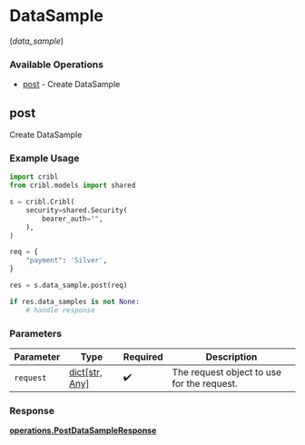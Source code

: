 # DataSample
(*data_sample*)

### Available Operations

* [post](#post) - Create DataSample

## post

Create DataSample

### Example Usage

```python
import cribl
from cribl.models import shared

s = cribl.Cribl(
    security=shared.Security(
        bearer_auth="",
    ),
)

req = {
    "payment": 'Silver',
}

res = s.data_sample.post(req)

if res.data_samples is not None:
    # handle response
```

### Parameters

| Parameter                                  | Type                                       | Required                                   | Description                                |
| ------------------------------------------ | ------------------------------------------ | ------------------------------------------ | ------------------------------------------ |
| `request`                                  | [dict[str, Any]](../../models//.md)        | :heavy_check_mark:                         | The request object to use for the request. |


### Response

**[operations.PostDataSampleResponse](../../models/operations/postdatasampleresponse.md)**

